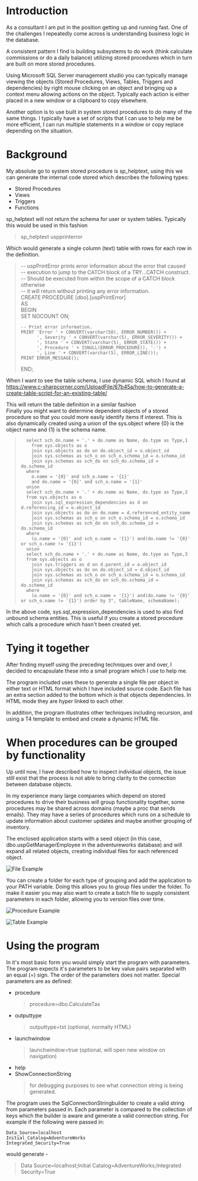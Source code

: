 # Introduction
As a consultant I am put in the position getting up and running fast. 
One of the challenges I repeatedly come across is understanding business logic in the database.

A consistent pattern I find is building subsystems to do work (think calculate commissions or do a daily balance) 
utilizing stored procedures which in turn are built on more stored procedures.

Using Microsoft SQL Server management studio you can typically manage viewing the objects (Stored Procedures, Views, Tables, Triggers and dependencies) 
by right mouse clicking on an object and bringing up a context menu allowing actions on the object.
Typically each action is either placed in a new window or a clipboard to copy elsewhere.

Another option is to use built in system stored procedures to do many of the same things. I typically have a set of scripts that I can use to help me be more efficient, I can run multiple statements in a window or copy replace depending on the situation.



# Background
My absolute go to system stored procedure is sp_helptext, using this we can generate the internal code stored which describes the following types:

- Stored Procedures
- Views
- Triggers
- Functions

sp_helptext will not return the schema for user or system tables. Typically this would be used in this fashion

  > sp_helptext uspprinterror

Which would generate a single column (text) table with rows for each row in the definition.

  > -- uspPrintError prints error information about the error that caused   
-- execution to jump to the CATCH block of a TRY...CATCH construct.   
-- Should be executed from within the scope of a CATCH block otherwise   
-- it will return without printing any error information.  
CREATE PROCEDURE [dbo].[uspPrintError]   
AS  
BEGIN  
    SET NOCOUNT ON;  
  >   
  >     -- Print error information.   
  >     PRINT 'Error ' + CONVERT(varchar(50), ERROR_NUMBER()) +  
  >           ', Severity ' + CONVERT(varchar(5), ERROR_SEVERITY()) +  
  >           ', State ' + CONVERT(varchar(5), ERROR_STATE()) +   
  >           ', Procedure ' + ISNULL(ERROR_PROCEDURE(), '-') +   
  >           ', Line ' + CONVERT(varchar(5), ERROR_LINE());  
  >     PRINT ERROR_MESSAGE();  
  > END;  

When I want to see the table schema, I use dynamic SQL which I found at 
https://www.c-sharpcorner.com/UploadFile/67b45a/how-to-generate-a-create-table-script-for-an-existing-table/

This will return the table definition in a similar fashion  
Finally you might want to determine dependent objects of a stored procedure so that you could more easily identify items if interest. 
This is also dynamically created using a union of the sys.object where {0} is the object name and {1} is the schema name.

  >   	  select sch_do.name + '.' + do.name as Name, do.type as Type,1
  >         from sys.objects as o
  >         join sys.objects as do on do.object_id = o.object_id
  >         join sys.schemas as sch_o on sch_o.schema_id = o.schema_id
  >         join sys.schemas as sch_do on sch_do.schema_id = do.schema_id
  >       where
  >         o.name = '{0}' and sch_o.name = '{1}' 
  >         and do.name = '{0}' and sch_o.name = '{1}'
  >       union
  >       select sch_do.name + '.' + do.name as Name, do.type as Type,2
  >       from sys.objects as o
  >         join sys.sql_expression_dependencies as d on d.referencing_id = o.object_id
  >         join sys.objects as do on do.name = d.referenced_entity_name
  >         join sys.schemas as sch_o on sch_o.schema_id = o.schema_id
  >         join sys.schemas as sch_do on sch_do.schema_id = do.schema_id
  >       where
  >         (o.name = '{0}' and sch_o.name = '{1}') and(do.name != '{0}' or sch_o.name != '{1}')
  >       union
  >       select sch_do.name + '.' + do.name as Name, do.type as Type,3
  >       from sys.objects as o
  >         join sys.triggers as d on d.parent_id = o.object_id
  >         join sys.objects as do on do.object_id = d.object_id
  >         join sys.schemas as sch_o on sch_o.schema_id = o.schema_id
  >         join sys.schemas as sch_do on sch_do.schema_id = do.schema_id
  >       where
  >         (o.name = '{0}' and sch_o.name = '{1}') and(do.name != '{0}' or sch_o.name != '{1}') order by 3", tableName, schemaName);
 

In the above code, sys.sql_expression_dependencies is used to also find unbound schema entities. This is useful if you create a stored procedure which calls a procedure which hasn't been created yet.



# Tying it together
After finding myself using the preceding techniques over and over, I decided to encapsulate these into a small program which I use to help me.

The program included uses these to generate a single file per object in either text or HTML format which I have included source code. Each file has an extra section added to the bottom which is that objects dependencies. In HTML mode they are hyper linked to each other. 


In addition, the program illustrates other techniques including recursion, and using a T4 template to embed and create a dynamic HTML file. 


# When procedures can be grouped by functionality
Up until now, I have described how to inspect individual objects, the issue still exist that the process is not able to bring clarity to the connection between database objects.

In my experience many large companies which depend on stored procedures to drive their business will group functionality together, some procedures may be shared across domains (maybe a proc that sends emails).
They may have a series of procedures which runs on a schedule to update information about customer updates and maybe another grouping of inventory.

The enclosed application starts with a seed object (in this case, dbo.uspGetManagerEmployee in the adventureworks database) and will expand all related objects, creating individual files for each referenced object.

![File Example](filedisplay.png)


You can create a folder for each type of grouping and add the application to your PATH variable. Doing this allows you to group files under the folder. 
To make it easier you may also want to create a batch file to supply consistent parameters in each folder, allowing you to version files over time.

![Procedure Example](procdisplay.png)

![Table Example](tabledisplay.png)


# Using the program
In it's most basic form you would simply start the program with parameters. The program expects it's parameters to be key value pairs separated with an equal (=) sign. The order of the parameters does not matter. Special parameters are as defined:

- procedure
  > procedure=dbo.CalculateTax
- outputtype
  > outputtype=txt (optional, normally HTML)
- launchwindow
  > launchwindow=true (optional, will open new window on navigation)
- help
- ShowConnectionString
  > for debugging purposes to see what connection string is being generated.
  
The program uses the SqlConnectionStringbuilder to create a valid string from parameters passed in. Each parameter is compared to the collection of keys which the builder is aware and generate a valid connection string. For example if the following were passed in:

	Data_Source=localhost
	Initial_Catalog=AdventureWorks
	Integrated_Security=True

would generate - 
  > Data Source=localhost;Initial Catalog=AdventureWorks;Integrated Security=True



